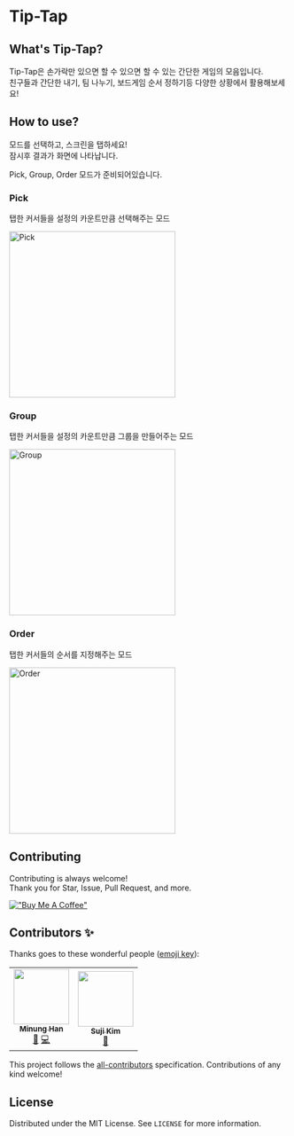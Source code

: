 # Tip-Tap

## What's Tip-Tap?

Tip-Tap은 손가락만 있으면 할 수 있으면 할 수 있는 간단한 게임의 모음입니다.  
친구들과 간단한 내기, 팀 나누기, 보드게임 순서 정하기등 다양한 상황에서 활용해보세요!

## How to use?

모드를 선택하고, 스크린을 탭하세요!  
잠시후 결과가 화면에 나타납니다.

Pick, Group, Order 모드가 준비되어있습니다.

### Pick

탭한 커서들을 설정의 카운트만큼 선택해주는 모드

<img src="https://user-images.githubusercontent.com/10302969/182659538-36d090f0-2736-4454-84ee-feeb1dbcdb04.gif" alt="Pick" width="300" />

### Group

탭한 커서들을 설정의 카운트만큼 그룹을 만들어주는 모드

<img src="https://user-images.githubusercontent.com/10302969/182659513-c5bdf6f9-410e-4961-adf6-adb92d4610da.gif" alt="Group" width="300" />

### Order

탭한 커서들의 순서를 지정해주는 모드

<img src="https://user-images.githubusercontent.com/10302969/182659531-08ee99c2-8a00-473d-b7aa-fabee13021e8.gif" alt="Order" width="300" />

## Contributing

Contributing is always welcome!  
Thank you for Star, Issue, Pull Request, and more.

[!["Buy Me A Coffee"](https://www.buymeacoffee.com/assets/img/custom_images/orange_img.png)](https://www.buymeacoffee.com/minungHan)

## Contributors ✨

Thanks goes to these wonderful people ([emoji key](https://allcontributors.org/docs/en/emoji-key)):

<!-- ALL-CONTRIBUTORS-LIST:START - Do not remove or modify this section -->
<!-- prettier-ignore-start -->
<!-- markdownlint-disable -->
<table>
  <tr>
    <td align="center"><a href="https://github.com/hmu332233"><img src="https://avatars.githubusercontent.com/u/10302969?v=4?s=100" width="100px;" alt=""/><br /><sub><b>Minung Han</b></sub></a><br /><a href="#maintenance-hmu332233" title="Maintenance">🚧</a> <a href="https://github.com/hmu332233/tip-tap/commits?author=hmu332233" title="Code">💻</a></td>
    <td align="center"><a href="https://jerimo.github.io/"><img src="https://avatars.githubusercontent.com/u/48341341?v=4?s=100" width="100px;" alt=""/><br /><sub><b>Suji Kim</b></sub></a><br /><a href="#ideas-jerimo" title="Ideas, Planning, & Feedback">🤔</a></td>
  </tr>
</table>

<!-- markdownlint-restore -->
<!-- prettier-ignore-end -->

<!-- ALL-CONTRIBUTORS-LIST:END -->

This project follows the [all-contributors](https://github.com/all-contributors/all-contributors) specification. Contributions of any kind welcome!

## License

Distributed under the MIT License. See `LICENSE` for more information.
